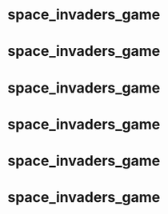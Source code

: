 # space_invaders_game
# space_invaders_game
# space_invaders_game
# space_invaders_game
# space_invaders_game
# space_invaders_game
